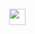<img src="https://github.com/Aguiar-Doni/X-Men-szpc/assets/108953412/75f5b985-757f-4fbc-bc0f-71804057c0c5" 
 width="30px">
